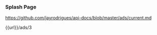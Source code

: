 ### Splash Page

https://github.com/jayrodrigues/api-docs/blob/master/ads/current.md

{{url}}/ads/3
